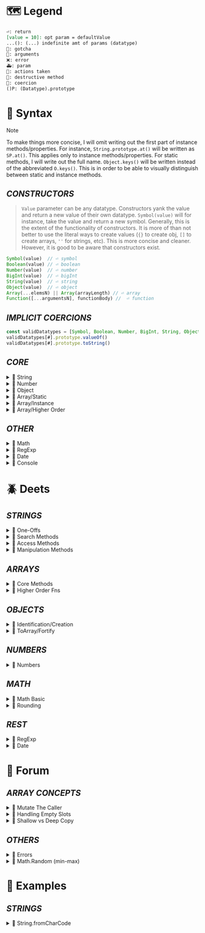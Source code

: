 <!--==================-->
# 🗺️ Legend
<!--==================-->
```md
⏎: return
[value = 10]: opt param = defaultValue
...(): (...) indefinite amt of params (datatype)
🤡: gotcha
🤬: arguments
❌: error
🚑: param
🚸: actions taken
👺: destructive method
🐛: coercion
()P: (Datatype).prototype
```
<!--==================-->
# 🔮 Syntax
<!--==================-->
> [!Note]
> To make things more concise, I will omit writing out the first part of instance methods/properties. For instance, `String.prototype.at()` will be written as `SP.at()`. This applies only to instance methods/properties. For static methods, I will write out the full name. `Object.keys()` will be written instead of the abbreviated `O.keys()`. This is in order to be able to visually distinguish between static and instance methods.

## _CONSTRUCTORS_
> `Value` parameter can be any datatype. Constructors yank the value and return a new value of their own datatype. `Symbol(value)` will for instance, take the value and return a new symbol. Generally, this is the extent of the functionality of constructors. It is more of than not better to use the literal ways to create values (`{}` to create obj, `[]` to create arrays, `''` for strings, etc). This is more concise and cleaner. However, it is good to be aware that constructors exist.

```js
Symbol(value)  // ⏎ symbol
Boolean(value) // ⏎ boolean
Number(value)  // ⏎ number
BigInt(value)  // ⏎ bigInt
String(value)  // ⏎ string
Object(value)  // ⏎ object
Array(...elemsN) || Array(arrayLength) // ⏎ array
Function([...argumentsN], functionBody) //  ⏎ function
```

## _IMPLICIT COERCIONS_
```js
const validDatatypes = [Symbol, Boolean, Number, BigInt, String, Object, Array, Function]
validDatatypes[#].prototype.valueOf()
validDatatypes[#].prototype.toString()
```

## _CORE_
<details><summary>🐝 String</summary>

### One Offs
> One-offs are properties and methods that I could not fit into any of the other buckets.
```js
String.fromCodePoint(...intN)
SP.length
```
### Search Methods
```js 🎀 SEIM MISL (Search Event Info Management MISL)
SP.startsWith(value)
SP.endsWith(value)
SP.includes(searchString, [fromIdx = 0])
SP.match(regex)
SP.matchAll(regex)
SP.indexOf(searchElem, [fromIdx = 0])
SP.search(regex)
SP.lastIndexOf(searchElem, [fromIdx = 0])
```
### Access
```js 🎀 CACCeSS (Char ACCeSS)
SP.charAt(idx)
SP.at(idx)
SP.codePointAt(idx)
SP.charCodeAt(idx)
SP.slice([startIdx = 0], [endIdx = str.length])
SP.substring([startIndex = 0], [endIndex = str.length])
```
### Manipulation
```js 🎀 PCPR TTT RRTT S (PC Public Relations | Tic Tac Toe | Rotorrest Treatment Table | Sleep)
// ELONGATE
SP.padStart(targetLength, [padding = ' '])
SP.concat(...strN)
SP.repeat(count)
SP.padEnd(targetLength, [padding = ' '])

// TRIM
SP.trim()
  SP.trimStart()
  SP.trimEnd()

// SUBSTITUTE
SP.replace(pattern, replacement)
SP.replaceAll(pattern, replacement)
SP.toUpperCase()
SP.toLowerCase()

// SPLIT into Array (Transmutation to array)
SP.split(separator) // ⏎ array
```
</details> <!---------------------->

<details><summary>🐝 Number</summary>

> Number methods can be roughly divided by their utility (1) Conversion to Number (2) Number Subtype (3) Check Specify Number of Placeholders
```js 🎀 4Is TPTP
Number.isFinite(value)
Number.isInteger(value)
Number.isNaN(value)
Number.isSafeInteger(value)
Number.parseInt(string)
Number.parseFloat(string, [radix = 10])
NP.toFixed([digits = 0])
NP.toPrecision([precision])
```
</details> <!---------------------->


<details><summary>🐝 Object</summary>

> Note that `Arrays` and `Functions` are also considered to be specialized objects. These object methods, therefore, are available to these arrays and functions as well.

> If you freeze an object, is it sealed as well? Yes. `📟 sealed`: Cannot delete properties. `📟 frozen`: Cannot delete or modify existing properties
> ```js
> const obj = {a: 1, b: 2};
> Object.freeze(obj);
> console.log(Object.isSealed(obj));
> ```
```js 🎀 HI CA KEV SIFI
Object.hasOwn(obj, prop)
Object.is(val1, val2)
Object.create(proto, [propsObj])
Object.assign(target, ...sources)
Object.keys(obj)
Object.entries(obj)
Object.values(obj)
Object.seal(obj)
Object.isSealed(obj)
Object.freeze(obj)
Object.isFrozen(obj)
```
</details> <!---------------------->

<details><summary>🐝 Array/Static</summary>

```js Array Static Methods
Array.isArray(value)
Array.of(...elemN)
Array.from(arrayLike, [mapFn(elem, idx)], [thisArg])
```
</details> <!---------------------->

<details><summary>🐝 Array/Instance</summary>

```js 🎀 USPP FSRS JAIS IF(US is peeing | Federal Shortage Restroom Stations Join AIS Fixed Income)
const AP = Array.prototype
🅿️ AP.length
👺 AP.unshift(...elemsN)
👺 AP.shift()
👺 AP.push(...elemsN)
👺 AP.pop()
👺 AP.fill(value, [start = 0], [end = arr.length])
👺 AP.splice(start, [deleteCout = 0], [...items])
👺 AP.reverse()
👺 AP.sort(compareFn(a,b))

   AP.join([separator = ','])
   AP.flat([depth = 1]) //

// String Counterpart
   AP.includes(searchElem, [fromIdx = 0]) // ⏎ boolean
   AP.lastIndexOf(searchElem, [fromIdx = 0])
   AP.indexOf(searchElem, [fromIdx = 0])
   AP.at(idx) // ⏎ elem at given idx
   AP.slice([start = 0], [end = arr.length]) // ⏎ shallow arr copy
```
</details> <!---------------------->

<details><summary>🐝 Array/Higher Order</summary>

```js 🎀 MR RES 5FFFFF
AP.map(callbackFn, [thisArg])
AP.reduce(callback(accumulator, currentValue, currentIdx, array), [initValue = array[0]])
AP.reduceRight(callback(accumulator, currentValue, currentIdx, array), [initValue = array[0]])
AP.every(callbackFn, [thisArg])
AP.some(callbackFn, [thisArg])
AP.forEach(callbackFn, [thisArg])
AP.filter(callbackFn, [thisArg])
AP.find(callbackFn, [thisArg])
AP.findIndex(callbackFn, [thisArg])
AP.flatMap(callbackFn, [thisArg])
```
</details> <!---------------------->

## _OTHER_
<details><summary>🐝 Math</summary>

```js 🎀 SR Military Management Fund CRAp
Math.sqrt(number);
Math.random();
Math.min(num1, num2, num3, num4);
Math.max(num1, num2, num3, num4);
Math.floor(number);
Math.ceil(number);
Math.round(number);
Math.abs(number);
```
</details> <!---------------------->

<details><summary>🐝 RegExp</summary>

> 2 ways to create regex. Normally you want to use *literal notation* `/regexp pattern here/`. However, if you want to pass a dynamic value aka a value stored in a variable, use the *constructor* function using the `new` keyword.
```js
RP = RegExp.prototype
RP.test(value) // ⏎ boolean
```
</details> <!---------------------->

<details><summary>🐝 Date</summary>

```js 🎀 DM HMS FMD (foot mouth disease)
const dateObj = {
  seconds: date.getSeconds(),
  minutes: date.getMinutes(),
  hours: date.getHours(),
  dayOfWeek: date.getDay(),
  dayOfMonth: date.getDate(),
  month: date.getMonth() + 1,
  year: date.getFullYear(),
}
```
</details> <!---------------------->

<details><summary>🐝 Console</summary>

> `Console` object can be accessed from any global object. The goal of `console` is to output to the user. Most of the methods are some form of variation or some way to support this function. In the browser console, these `console` messages are shown in different colors
```js
// CONSOLE
console.warn()
console.error()
console.log()
console.trace([objects]
```
</details> <!---------------------->

<!--==================-->
# 🪲 Deets
<!--==================-->
## _STRINGS_
<details><summary>🐜 One-Offs </summary>

> [!Note] Code Point
> Unicode is the encoding standard that maps a human readable character like `[a,b,1,2]` into a `code point`. A code point is a numerical representation of the character.$ Unicode uses hexadecimal (base 16) to represent the characters in a format of `U+xxxx`. UTF-8 and UTF-16 are both encoding systems. UTF-8 and UTF-16 are both encoding system that maps the Unicode code point into a binary machine code. The difference between them is that UTF-8 uses 8 bits to map out the code point while UTF-16 uses 16bits. Thus UTF-16 can encode more characters into binary.
>
> Note that both Unicode and UTF-16 both share the code point as a field. Therefore, in sources like MDN, the Unicode code point is sometimes referred to as the UTF-16 code point. These are referring to the same things. Additionally, even though the code point is encoded in hexadecimal, decimal based numbers (0-9) are more intuitive for humans. For this reason, methods such as `fromCharCode()` expects a decimal number and it gets converted to its hexademical equivalent.
>
> Surrogate Pairs are used for high value code points. Code points are written in the form `U+xxxx`. Some symbols require more than the 4 number slots. Take the number `U+10000`. This isn't valid and therefore needs to be broken down into multiple code points that are chunked into one whole. `U+10000` = `{U+D800, U+DC00}`.

```toml
[String.fromCodePoint(...intN)]
params = 'UTF-16 code points in decimal format'
return = 'string of code points'
coercion = 'arg -> integer'
errors = 'RangeError if arg is NaN, < 0, or greater than 0x10FFFF'

[SP.length]
return = 'integer of str length in UTF-16 code points'
gotchas = 'surrogate pairs count as length of 2'
```
</details>

<details><summary>🐜 Search Methods</summary>

> [!Note]
> All search methods coerce their argument to either a string or regex. Search methods can broadly be divided by their 1st argument. String vs regex.
>
> For string-arg methods, their 1st parameter always defaults to `undefined` and there is an optional `pos` param. For regex-arg methods, they have 1 parameter which defaults to `/(?:)/`. Practically speaking you can think of the regex param as defaulting to `''`.

### Search Types
- General Search `SP.includes()`
- Anchored Search `SP.startsWith()` `SP.enddsWith()`
- Indexed Search `SP.indexOf`, `SP.lastIndexOf`, `SP.search()`
- Iterable/Array `SP.match()`, `SP.matchAll()`

```toml
SP.startsWith(searchStr = 'undefined', [pos = 0])
SP.endsWith(searchStr = 'undefined', [pos = str.length])
SP.includes(searchStr = 'undefined', [pos = 0])
# ==================================
par-searchStr = 'Any non-regex valid value'
par-pos = 'position to start search'
return = 'boolean'
invalid_args = 'regex -> TypeError'
coercion = 'arg coerced to str'

SP.match(regex = /(?:)/)]
# ==================================
return = 'array of matches || null (no matches)'
coercion = 'arg -> regex'
gotcha = 'use of g flag to get all matches, otherwise capture 1st match'
gotcha = 'empty arg -> returns '']'

SP.matchAll(regex = /(?:)/)]
# ==================================
return = 'iterator obj of matches or empty iterator (no matches)'
coercion = 'arg -> regex'
errors = 'g flag is not present'

SP.indexOf(searchStr = 'undefined', [pos = 0])
SP.lastIndexOf(searchStr = 'undefined', [pos = 0])
# ==================================
return = 'idx of 1st/last occurrence of searchStr || -1 (not found)'
coercion = 'arg coerced to str'
gotcha = 'empty searchStr results in pos'

SP.search(regex = /(?:)/)
# ==================================
usage = 'regex version of indexOf'
return = 'idx of 1st match || -1 (not found)'
coercion = 'arg coerced to regex'
gotcha = 'g flag has no effect'
```
</details>

<details><summary>🐜 Access Methods</summary>

> There are many methods that do similar things with slight variances. It's good to be aware that these methods exist because other people might use a different method. However, for personal usage, I will default to my preferred way of doing things. For instance, for single character access, I will use `[]` for the most part or `at()` if I want to use negative indices. I will use `codePointAt()` over `charCodeAt()`. Lastly, `slice()` takes precedence over `substring()` because it can accept negative indices and thus makes it more flexible.
```toml
SINGLE CHAR ACCESS
# ==================================
param = 'idx integer'
coercion = 'arg -> int'

SP.charAt(idx)
# ---------------------------------
return = 'char at idx || empty str'

SP.at(idx)
# ---------------------------------
special = 'accepts negative idx'
return = 'char at idx || undefined'

SP.charCodeAt(idx)
# ---------------------------------
return = 'utf-16 code pt || NaN'

SP.codePointAt(idx)
# ---------------------------------
return = "utf-16 code pt || undefined"

MULTIPLE CHAR ACCESS
# ==================================
params = '(idxStart = 0, [idxEnd = str.length])'
coercion = 'arg -> int'
gotcha = 'idxStart > str.length || idxEnd > idxStart => empty str'

SP.slice(idxStart = 0, idxEnd = str.length])
# ---------------------------------
special = 'can accept negative indices'

SP.substring(idxStart = 0, idxEnd = str.length])
# ---------------------------------
gotcha = 'idxEnd > idxStart => they are swapped'
```
</details>

<details><summary>🐜 Manipulation Methods</summary>

### Elongation
```toml
SP.padStart(targetLength, [padString = ' '])
SP.padEnd(targetLength, [padString = ' '])
# ==================================
return = 'str of targetLength with padString added to start/end'
gotcha = 'if targetLength < str.length => og str'

SP.concat(...str)
# ==================================
coercion = 'args -> str'
return = 'concatenated str'

SP.repeat(count)
# ==================================
return = 'str repeated count times'
errors = 'RangeError, if negative or maximum string length (Infinity)'
```
### Trim
```toml
SP.trim(), SP.trimStart(), SP.trimEnd()
# ==================================
return = 'str stripped of whitespace or line terminators (/n,/r,/t)'
```

### Substitution
```toml
SP.replace(pattern, replacement), SP.replaceAll()
# ==================================
par-pattern = 'str or regex'
par-replacement = 'str or fn'
return = 'new str with 1st pattern replaced'
gotcha = 'use g flag to replace all patterns'
errors = 'TypeError if replaceAll is missing g flag'

SP.toLowerCase(), SP.toUpperCase()
# ==================================
return = 'new str with a-z chars (lower|upper)cased'
```

### To Array
```toml
SP.split(sep, [limit])
# ==================================
par-sep = '(str, regex) pattern where split should occur'
coercion = 'sep -> str'
return = 'array of elems'
```
</details>

## _ARRAYS_

<details><summary>🐜 Core Methods</summary>

### Static
```toml
Array.isArray(value)
# ==================================
usage = 'a better typeof'
return = 'boolean'

Array.of(...elemsN)
# ==================================
return = 'new Array instance'

Array.from(arrayLike, [mapFn], [thisArg])
# ==================================
par-arrayLike = 'iterable or arrayLike object [map,set,str,nodelist]'
par-mapFn = 'mapFn(elem, idx)'
return = 'new Array instance'
```

### Sole Property
```toml
AP.length
# ==================================
return = 'int of # of elems'
gotcha = 'counts empty slots'
errors = 'setting length to neg num or num > 2^32'
```

### Destructive
```toml 🎀 USPP FSRS
AP.unshift(...elems)
AP.push(...elems)
# ==================================
action = 'Adds ...elems to calling array (start/end)'
return = 'new length'

AP.shift()
AP.pop()
# ==================================
action = "Removes last elem"
return = "removed elem || undefined for empty array"

AP.fill(value, [start = 0], [end = arr.length])
# ==================================
action = 'fills range of array with param value'
coercion = 'start/end -> int'
return = 'modified array'

AP.splice(start = 0, [deleteCount = arr.length], [...itemsN])
# ==================================
par-deleteCount = 'elems to delete from start'
par-itemsN = '...items to add from start'
special = 'start can accept neg indices'
return = 'arr containing deleted elems [] (no elem removed)'
coercion = 'start/deleteCount -> int'

AP.reverse()
# ==================================
return = 'arr with elems reversed'

AP.sort([compareFn(a,b)])
# ==================================
return = 'default = lexicographical sort || callbackFn return'
compareFn = 'a = 1st elem, b = next elem'
# ----------------------------------
posReturn = 'a should come after b'
negReturn = 'a should come before b'
0orNaN = 'a === b. Og order should be kept'
a-b = 'ascending order'
b-a = 'descending order'
```

### Non-Destructive
```toml JF I LISA (Jimmy Fallon I Lisa)
AP.join(glue = ',')
# ==================================
return = 'string separated by glue'
gotcha = 'nullish elems converted to empty str'

AP.flat([depth = 0])
# ==================================
par-depth = 'level to be flattened'
return = 'new array with sub-array elems concatenated to it'
```

```md 🎀 I LISA
# String Counterparts
- These are essentially the same as the str. Look above for more info

AP.indexOf(searchElem, [pos = 0])
AP.lastIndexOf(searchElem, [pos = 0])
AP.includes(value)
AP.slice([startIdx = 0], [endIdx = arr.length])
AP.at(idx)
```
</details>

<details><summary>🐜 Higher Order Fns</summary>

> [!Important]
> All higher order fns have a `callbackFn(elem, idx, array)` and an optional `[thisArg]` The exception is `reduce` and `reduceRight`. It has an additional param `total/accumulator`. All higher order fns that return an array will return a shallow array. There are no destructive methods in this group.

```toml 🎀 MR RES 5FFFFF
ALL
# ==================================
callbackFn(elem,idx,arr) = '1st param'
thisArg = '2nd param'

AP.map(callback)
# ==================================
return = 'new array with each elem transformed from callback'

AP.reduce(reducer(total, elem, idx, arr), [initValue = arr[0]])
AP.reduceRight(reducer(total, elem, idx, arr), [initValue = [arr[0]])
# ==================================
reducer.total = 'value from prev call of reducer'
reducer.elem = 'current element'
reducer.idx = 'current idx'
initValue = 'total value when reducer is 1st called'
return = 'value from calling reducer over entire array'
error = 'TypeError if initValue is empty and [ ] is empty'
reduceRight = 'starts from the right'

AP.every(callback)
AP.some(callback)
# ==================================
some = 'false unless callbackFn returns a truthy value for an arr elem'
every = 'true unless callbackFn returns a falsy value for an arr elem'
return = 'boolean'

AP.forEach(callback)
# ==================================
action = 'perform iterative action on every elem'
return = 'undefined'

AP.find(callback)
# ==================================
return = 'returns 1st instance that satisfies testing fn'

AP.findIndex(callback)
# ==================================
return = '1st idx of elem that satisfies the testin fn'

AP.filter(callback)
# ==================================
return = 'shallow arr of all instances that passes testing fn'

AP.flatMap(callback)
# ==================================
return = 'new arr, each elem flattened by depth of 1, transformed by callback'
deets = 'same as calling map() followed by flat()'
```
</details>

## _OBJECTS_

<details><summary>🐜 Identification/Creation</summary>

### Identification
```toml
Object.hasOwn(obj,prop)
# ==================================
action = 'tests if prop exists in obj'
return = 'boolean'
# same as OP.hasOwnProperty(prop)

Object.is(val1, val2)
# ==================================
deets = 'A better ==='
return = 'boolean'
special = 'works with NaN and nullish val'
```

### Creation
```toml
Object.create(proto, [propsObj])
# ==================================
par-proto = 'proto obj of newly created obj'
par-propsObj = 'setting higher own properties in new obj'
special = 'used to set enumerable,writable, configurable settings for props'

Object.assign(target, ...sources)
# ==================================
par-target = 'new return obj'
par-sources = 'objs to extract props to add props to target'
return = 'target obj'
gotcha = 'no dupes in props. Later instances overwrite prev prop'
```
</details>

<details><summary>🐜 ToArray/Fortify </summary>

### To Array
```toml
Object.keys(obj)
# ==================================
return = 'arr of obj own-enumerable keys'

Object.entries(obj)
# ==================================
return = 'matrix of enumerable [key,value]'

Object.values(obj)
# ==================================
return = 'arr of obj own-enumerable values'
```

### Fortify (Seal/Freeze)
```toml
Object.seal(obj)
# ==================================
deets = 'prevents extensions. Cannot add new props. Cannot delete existing props'
par-obj = 'obj to seal'
return = 'sealed obj'

Object.isSealed(obj)
# ==================================
return = 'boolean'

Object.freeze(obj)
# ==================================
return = 'frozen obj'
deets = 'sealed. Existing props not modifiable'
deets = 'Attempt to add will fail silently or throw TypeError(strict mode)'

Object.isFrozen(obj)
# ==================================
return = 'boolean'
```
</details>

## _NUMBERS_
<details><summary>🐜 Numbers </summary>

```toml
All
# ==================================
return = 'boolean'

Number.isFinite(value)
Number.isNaN(value)
Number.isFinite(value)
Number.isInteger(value)
Number.isSafeInteger(value)

[Definitions]
safeInteger = '(-/+)2^53 range'
finite = '[^(+/-)Infinity, NaN]'
```
</details>

## _MATH_
<details><summary>🐜 Math Basic</summary>

```toml
Math.sqrt(num)
# ==================================
par-num = 'number >= 0'
gotcha = 'num < 0 => NaN'
return = 'sqrt of num || NaN'

Math.random()
# ==================================
return = 'random float between [0,1)'

Math.min(...numN)
Math.max(...numN)
# ==================================
coercion = 'Number'
gotcha = 'NaN if any arg is NaN'
min-gotcha = 'Returns Infinity if no args'
max-gotcha = 'Returns -Infinity if no args'
```
</details>

<details><summary>🐜 Rounding</summary>

```toml
Math.round(num)
  Math.floor(num)
  Math.ceil(num)
# ==================================
return = 'rounded num'
round = 'IF num > 0.5 => round up ELSE round down'
ceil = 'Always round up'
floor = 'Always round down'

Math.abs(num)
# ==================================
return = 'pos param num'
deets = 'works with floats too'
```
</details>

## _REST_

<details><summary>🐜 RegExp </summary>

```toml
RP.test(str)
# ==================================
deets = 'checks if str is in regex instance'
return = 'boolean'
coercion = 'all args coerced to strings'
```
</details>

<details><summary>🐜 Date </summary>

```toml
# all the below have get/set options
[Time Periods]
milliseconds = '[0-999]'
seconds = '[0-59]'
minutes = '[0-59]'
hours = '[0-23]'
day = 'day of week. O indexed'
date = 'day of month'
fullYear = 'year'
```
</details>

<!--==================-->
# 💭 Forum
<!--==================-->
## _ARRAY CONCEPTS_
<details><summary>🐝 Mutate The Caller</summary>

> Some array instance methods directly mutate the caller. These methods are called *destructive*. On the list above, those methods with 👺 are destructive methods.

> Some destructive methods have a non-destructive counterpart. Unfortunately, browser support (at the time of writing) is not supported everywhere.
```js
AP.sort() = AP.toSorted();
AP.reverse() = AP.toReverse();
```
</details> <!---------------------->

<details><summary>🐜 Handling Empty Slots</summary>

> Arrays with `<empty items>` aka *empty slots* are called *sparse arrays*. These are not *empty* arrays because the slot is being occupied. I like to think of empty slots as filled air. It still occupies the space, but it isn't used in any meaningful way. `Empty items` are handled by array methods in different ways. Generally speaking, empty slots are counted for length/index and action is taken for removal, copy, and adding operations. Thus, `pop()` will remove an `empty item` if it's the last idx elem. `concat()` will copy the `empty item` to its shallow array. In other methods, however, it is ignored. For instance, the callbackFn is skipped for functions like `forEach(), map(), etc` It is also ignored for the `flat()` method.
```js
// Length counts empty slot
let array = Array(2);
array.length // ⏎ 2
// Treated as an Indexed Slot
let emptyTreatment = [concat(), indexOf(), lastIndexOf(), reverse(), slice(), sort(), splice()]
let emptyTreatment2 = [pop(), push(), shift(), unshift()]
// Treats Empty Items as Undefined
let undefinedTreatment = [find(), includes(), join(), fill()]
// Treats as a Falsy Value
let falsyTreatment = [every(), filter(), some()]
// Skips callBack fn on Empty Slots
let skipsEmpty = [forEach(), map(), reduce(), reduceRight(), flat()]
// Other Behaviors
```
</details> <!---------------------->

<details><summary>🐝 Shallow vs Deep Copy</summary>

> In JS, only shallow copies are created. A *shallow* copy means that object references are copied. Contrast that with a deep copy where the values of an object are copied, and saved to a different memory location. After creation, both items are distinct in a deep copy. A shallow copy is a copy whose properties share the same references as the source object from which the copy was made. Therefore, if you mutate the reference from the source copy, the change is reflected in the copy/copies as well.

> JS array methods either mutate the caller or return a shallow copy.
```js
const originalArray = [1, 'string', {a: 0, b: 2}];
const copyArray = [...originalArray];

copyArray[0] = 500;
originalArray[2].a = 'updated value';

console.log({originalArray, copyArray});
```
</details> <!---------------------->

## _OTHERS_
<details><summary>🐜 Errors</summary>

> There are many subclasess of errors in js. Errors are often used with `throw,catch,finally`. The subclasses are an object themselves, but the 3 most common are:
1. SyntaxError
2. ReferenceError
3. TypeError

```yaml
SyntaxError: violates syntax rules
  - (punctuation, whitespace, valid characters)
ReferenceError: var/fn that doesn't exist
TypeError: value retrieval/action on the wrong type
   - access props on values without properties `undefined` `null`
   - invoking a non function
   - reassignment to constant variable
```
</details> <!---------------------->


<details><summary>🐜 Math.Random (min-max)</summary>

> Below I will briefly explain how the Math formula to get a random number between `min` and `max` is formulated
```js
Math.floor(Math.random() * (max - min + 1))
```
```js
1. Scale up random * max
// To reach upperbound
Math.random() * (max)

2. Limit to Integers Math.floor
Math.floor(Math.random() * max);

3. Offset Math.floor
// Floor always rounds down by 1. Upperbound will never be reached
Math.floor(Math.random() * max + 1)

4. Establish Lower Bound
Math.floor(Math.random() * (max + 1) + min
/* The lower bound right now is `0`. We want to make sure that it's always the
`min` we specify. We'll add the `min` to ensure that it's always at least
`min`. This fixes the `min` value, but in fixing `min` we mess up the upper
bound `max value`.
*/

5. Fix Upper Bound Value
Math.floor(Math.random() * (max + 1 - min) + min) // This works!
/* In adding the `min` value, we changed the possible upper-bound output. We
want to keep the `min` value intact while also limiting the upper `max`. On
step 4, the upper bound output is `max + min`. We want to subtract `min`. Where
we subtract min is important too!
*/
```
</details> <!---------------------->

<!--==================-->
# 🧪 Examples
<!--==================-->
## _STRINGS_
<details><summary>🐜 String.fromCharCode</summary>

```js
// STATIC
String.fromCharCode(97, 98); // 'ab'
String.fromCharCode('aa'); // '\x00'
String.fromCharCode('zz'); // '\x00'
String.fromCharCode(0); // '\x00'
String.fromCharCode(1); // '\x01'
String.fromCharCode(true); // '\x01'
```
</details>

